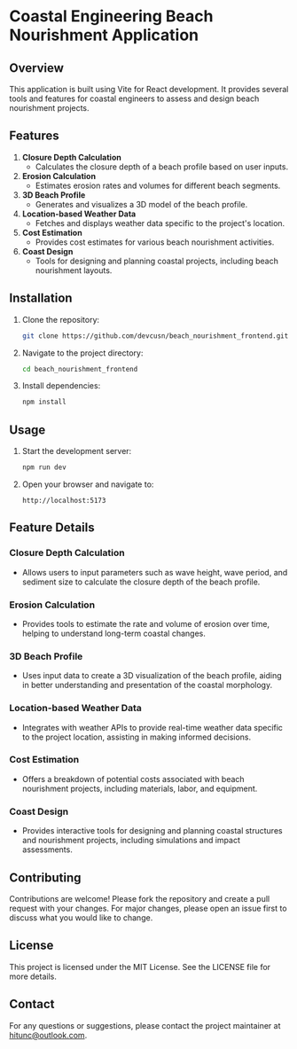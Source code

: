 # Coastal Engineering Beach Nourishment Application

## Overview

This application is built using Vite for React development. It provides several tools and features for coastal engineers to assess and design beach nourishment projects. 

## Features

1. **Closure Depth Calculation**
    - Calculates the closure depth of a beach profile based on user inputs.
2. **Erosion Calculation**
    - Estimates erosion rates and volumes for different beach segments.
3. **3D Beach Profile**
    - Generates and visualizes a 3D model of the beach profile.
4. **Location-based Weather Data**
    - Fetches and displays weather data specific to the project's location.
5. **Cost Estimation**
    - Provides cost estimates for various beach nourishment activities.
6. **Coast Design**
    - Tools for designing and planning coastal projects, including beach nourishment layouts.

## Installation

1. Clone the repository:
    ```bash
    git clone https://github.com/devcusn/beach_nourishment_frontend.git
    ```

2. Navigate to the project directory:
    ```bash
    cd beach_nourishment_frontend
    ```

3. Install dependencies:
    ```bash
    npm install
    ```

## Usage

1. Start the development server:
    ```bash
    npm run dev
    ```

2. Open your browser and navigate to:
    ```url
    http://localhost:5173
    ```

## Feature Details

### Closure Depth Calculation
- Allows users to input parameters such as wave height, wave period, and sediment size to calculate the closure depth of the beach profile.

### Erosion Calculation
- Provides tools to estimate the rate and volume of erosion over time, helping to understand long-term coastal changes.

### 3D Beach Profile
- Uses input data to create a 3D visualization of the beach profile, aiding in better understanding and presentation of the coastal morphology.

### Location-based Weather Data
- Integrates with weather APIs to provide real-time weather data specific to the project location, assisting in making informed decisions.

### Cost Estimation
- Offers a breakdown of potential costs associated with beach nourishment projects, including materials, labor, and equipment.

### Coast Design
- Provides interactive tools for designing and planning coastal structures and nourishment projects, including simulations and impact assessments.

## Contributing

Contributions are welcome! Please fork the repository and create a pull request with your changes. For major changes, please open an issue first to discuss what you would like to change.

## License

This project is licensed under the MIT License. See the LICENSE file for more details.

## Contact

For any questions or suggestions, please contact the project maintainer at hitunc@outlook.com.
